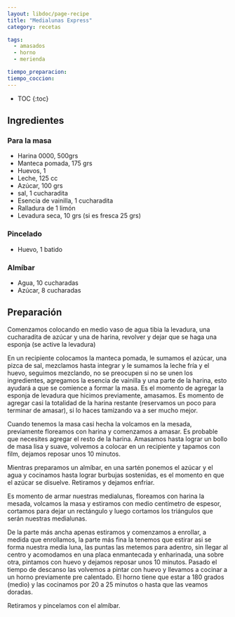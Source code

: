 ```yaml
---
layout: libdoc/page-recipe
title: "Medialunas Express"
category: recetas 

tags: 
  - amasados
  - horno
  - merienda

tiempo_preparacion: 
tiempo_coccion: 
---
```


* TOC
{:toc}

## Ingredientes

### Para la masa
* Harina 0000, 500grs
* Manteca pomada, 175 grs
* Huevos, 1
* Leche, 125 cc
* Azúcar, 100 grs
* sal, 1 cucharadita
* Esencia de vainilla, 1 cucharadita
* Ralladura de 1 limón
* Levadura seca, 10 grs (si es fresca 25 grs)

### Pincelado
* Huevo, 1 batido

### Almíbar
* Agua, 10 cucharadas
* Azúcar, 8 cucharadas


## Preparación

Comenzamos colocando en medio vaso de agua tibia la levadura, una cucharadita de
azúcar y una de harina, revolver y dejar que se haga una esponja (se active la
levadura)

En un recipiente colocamos la manteca pomada, le sumamos el azúcar, una pizca de
sal, mezclamos hasta integrar y le sumamos la leche fría y el huevo, seguimos
mezclando, no se preocupen si no se unen los ingredientes, agregamos la esencia
de vainilla y una parte de la harina, esto ayudará a que se comience a formar la
masa. Es el momento de agregar la esponja de levadura que hicimos previamente,
amasamos. Es momento de agregar casi la totalidad de la harina restante
(reservamos un poco para terminar de amasar), si lo haces tamizando va a ser
mucho mejor.

Cuando tenemos la masa casi hecha la volcamos en la mesada, previamente
floreamos con harina y comenzamos a amasar. Es probable que necesites agregar el
resto de la harina. Amasamos hasta lograr un bollo de masa lisa y suave,
volvemos a colocar en un recipiente y tapamos con film, dejamos reposar unos 10
minutos.

Mientras preparamos un almíbar, en una sartén ponemos el azúcar y el agua y
cocinamos hasta lograr burbujas sostenidas, es el momento en que el azúcar se
disuelve. Retiramos y dejamos enfriar.

Es momento de armar nuestras medialunas, floreamos con harina la mesada,
volcamos la masa y estiramos con medio centímetro de espesor, cortamos para
dejar un rectángulo y luego cortamos los triángulos que serán nuestras
medialunas.

De la parte más ancha apenas estiramos y comenzamos a enrollar, a medida que
enrollamos, la parte más fina la tenemos que estirar asi se forma nuestra media
luna, las puntas las metemos para adentro, sin llegar al centro y acomodamos en
una placa enmantecada y enharinada, una sobre otra, pintamos con huevo y dejamos
reposar unos 10 minutos. Pasado el tiempo de descanso las volvemos a pintar con
huevo y llevamos a cocinar a un horno previamente pre calentado. El horno tiene
que estar a 180 grados (medio) y las cocinamos por 20 a 25 minutos o hasta que
las veamos doradas.

Retiramos y pincelamos con el almíbar.
